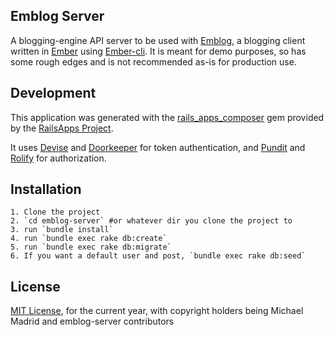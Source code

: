 Emblog Server
-------

A blogging-engine API server to be used with [Emblog](https://github.com/kagemusha/emblog), a blogging client written in [Ember](http://emberjs.com/) using [Ember-cli](http://iamstef.net/ember-cli/).  It is meant for demo purposes, so has some rough edges and is not recommended as-is for production use.


Development
--------

This application was generated with the [rails_apps_composer](https://github.com/RailsApps/rails_apps_composer) gem
provided by the [RailsApps Project](http://railsapps.github.io/).

It uses [Devise](https://github.com/plataformatec/devise) and [Doorkeeper](https://github.com/doorkeeper-gem/doorkeeper) for token authentication, and [Pundit](https://github.com/elabs/pundit) and [Rolify](https://github.com/EppO/rolify) for authorization.

Installation
---------

    1. Clone the project
    2. `cd emblog-server` #or whatever dir you clone the project to
    3. run `bundle install`
    4. run `bundle exec rake db:create`
    5. run `bundle exec rake db:migrate`
    6. If you want a default user and post, `bundle exec rake db:seed`
    
License
-------

[MIT License](http://opensource.org/licenses/MIT), for the current year, with copyright 
holders being Michael Madrid and emblog-server contributors

    
    
